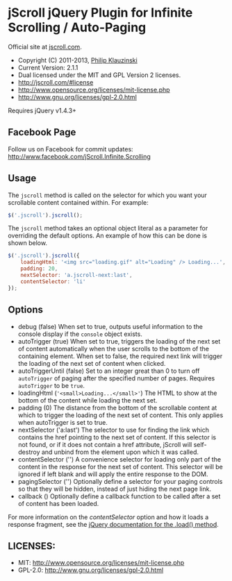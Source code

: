 # jScroll jQuery Plugin for Infinite Scrolling / Auto-Paging

Official site at [jscroll.com](http://jscroll.com/).

* Copyright (C) 2011-2013, [Philip Klauzinski](http://klauzinski.com/)
* Current Version: 2.1.1
* Dual licensed under the MIT and GPL Version 2 licenses.
* http://jscroll.com/#license
* http://www.opensource.org/licenses/mit-license.php
* http://www.gnu.org/licenses/gpl-2.0.html

Requires jQuery v1.4.3+

## Facebook Page

Follow us on Facebook for commit updates: http://www.facebook.com/jScroll.Infinite.Scrolling

## Usage

The `jscroll` method is called on the selector for which you want your scrollable content contained within. For example:

```javascript
$('.jscroll').jscroll();
```

The `jscroll` method takes an optional object literal as a parameter for overriding the default options. An example of how this can be done is shown below.

```javascript
$('.jscroll').jscroll({
    loadingHtml: '<img src="loading.gif" alt="Loading" /> Loading...',
    padding: 20,
    nextSelector: 'a.jscroll-next:last',
    contentSelector: 'li'
});
```

## Options

* debug            (false)  When set to true, outputs useful information to the console display if the `console` object exists.
* autoTrigger      (true)  When set to true, triggers the loading of the next set of content automatically when the user scrolls to the bottom of the containing element. When set to false, the required next link will trigger the loading of the next set of content when clicked.
* autoTriggerUntil (false)  Set to an integer great than 0 to turn off `autoTrigger` of paging after the specified number of pages. Requires `autoTrigger` to be `true`.
* loadingHtml      (`'<small>Loading...</small>'`)  The HTML to show at the bottom of the content while loading the next set.
* padding          (0)  The distance from the bottom of the scrollable content at which to trigger the loading of the next set of content. This only applies when autoTrigger is set to true.
* nextSelector     ('a:last')  The selector to use for finding the link which contains the href pointing to the next set of content. If this selector is not found, or if it does not contain a href attribute, jScroll will self-destroy and unbind from the element upon which it was called.
* contentSelector  ('')  A convenience selector for loading only part of the content in the response for the next set of content. This selector will be ignored if left blank and will apply the entire response to the DOM.
* pagingSelector   ('')  Optionally define a selector for your paging controls so that they will be hidden, instead of just hiding the next page link.
* callback         ()  Optionally define a callback function to be called after a set of content has been loaded.

For more information on the *contentSelector* option and how it loads a response fragment, see the [jQuery documentation for the .load() method](http://api.jquery.com/load/).

## LICENSES:

* MIT: http://www.opensource.org/licenses/mit-license.php
* GPL-2.0: http://www.gnu.org/licenses/gpl-2.0.html